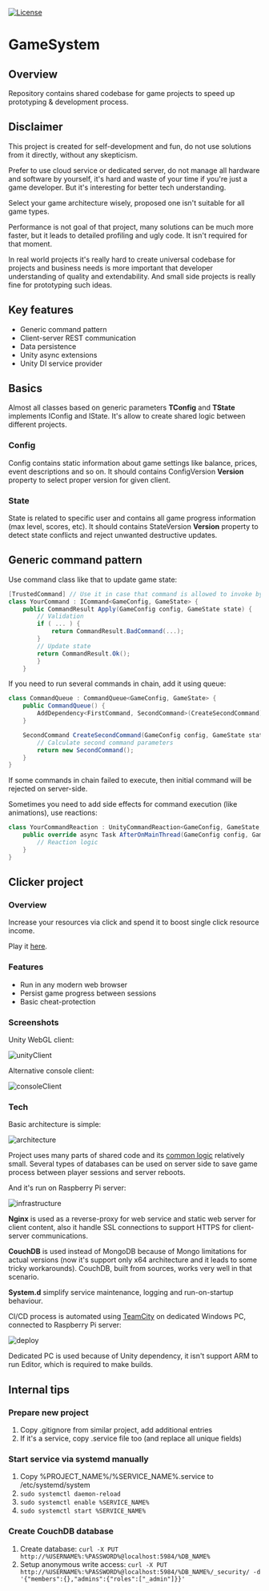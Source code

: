 [![License](https://img.shields.io/badge/license-MIT-blue.svg)](LICENSE)

# GameSystem

## Overview

Repository contains shared codebase for game projects to speed up prototyping & development process.

## Disclaimer

This project is created for self-development and fun, do not use solutions from it directly, without any skepticism.

Prefer to use cloud service or dedicated server, do not manage all hardware and software by yourself, it's hard and waste of your time if you're just a game developer. But it's interesting for better tech understanding.

Select your game architecture wisely, proposed one isn't suitable for all game types.

Performance is not goal of that project, many solutions can be much more faster, but it leads to detailed profiling and ugly code. It isn't required for that moment. 

In real world projects it's really hard to create universal codebase for projects and business needs is more important that developer understanding of quality and extendability.
And small side projects is really fine for prototyping such ideas. 

## Key features

- Generic command pattern
- Client-server REST communication
- Data persistence
- Unity async extensions
- Unity DI service provider

## Basics

Almost all classes based on generic parameters **TConfig** and **TState** implements IConfig and IState.
It's allow to create shared logic between different projects.

### Config

Config contains static information about game settings like balance, prices, event descriptions and so on.
It should contains ConfigVersion **Version** property to select proper version for given client.

### State

State is related to specific user and contains all game progress information (max level, scores, etc).
It should contains StateVersion **Version** property to detect state conflicts and reject unwanted destructive updates.

## Generic command pattern

Use command class like that to update game state:

```c#
[TrustedCommand] // Use it in case that command is allowed to invoke by client-side
class YourCommand : ICommand<GameConfig, GameState> {
	public CommandResult Apply(GameConfig config, GameState state) {
		// Validation
		if ( ... ) {
			return CommandResult.BadCommand(...);
		}
		// Update state
		return CommandResult.Ok();
		}
	}
```

If you need to run several commands in chain, add it using queue:
```c#
class CommandQueue : CommandQueue<GameConfig, GameState> {
	public CommandQueue() {
		AddDependency<FirstCommand, SecondCommand>(CreateSecondCommand);
	}

	SecondCommand CreateSecondCommand(GameConfig config, GameState state, FirstCommand cmd) {
		// Calculate second command parameters
		return new SecondCommand();
	}
}
```

If some commands in chain failed to execute, then initial command will be rejected on server-side.

Sometimes you need to add side effects for command execution (like animations), use reactions:
```c#
class YourCommandReaction : UnityCommandReaction<GameConfig, GameState, YourCommand> {
	public override async Task AfterOnMainThread(GameConfig config, GameState state, YourCommand command) {
		// Reaction logic 
	}
}
```


## Clicker project

### Overview

Increase your resources via click and spend it to boost single click resource income.

Play it [here](https://konhit.xyz/ClickerUnityClient/).

### Features

- Run in any modern web browser
- Persist game progress between sessions
- Basic cheat-protection

### Screenshots

Unity WebGL client:

![unityClient](Png/Clicker/unityClient.png)

Alternative console client:

![consoleClient](Png/Clicker/consoleClient.png)

### Tech

Basic architecture is simple:

![architecture](Png/Clicker/architecture.png)

Project uses many parts of shared code and its [common logic](Clicker.Common) relatively small.
Several types of databases can be used on server side to save game process between player sessions and server reboots.

And it's run on Raspberry Pi server:

![infrastructure](Png/Clicker/infrastructure.png)

**Nginx** is used as a reverse-proxy for web service and static web server for client content, also it handle SSL connections to support HTTPS for client-server communications.

**CouchDB** is used instead of MongoDB because of Mongo limitations for actual versions (now it's support only x64 architecture and it leads to some tricky workarounds). CouchDB, built from sources, works very well in that scenario.

**System.d** simplify service maintenance, logging and run-on-startup behaviour.  

CI/CD process is automated using [TeamCity](.teamcity/settings.kts) on dedicated Windows PC, connected to Raspberry Pi server:

![deploy](Png/Clicker/deploy.png)

Dedicated PC is used because of Unity dependency, it isn't support ARM to run Editor, which is required to make builds.

## Internal tips

### Prepare new project

1) Copy .gitignore from similar project, add additional entries
2) If it's a service, copy .service file too (and replace all unique fields)

### Start service via systemd manually

1) Copy %PROJECT_NAME%/%SERVICE_NAME%.service to /etc/systemd/system
2) `sudo systemctl daemon-reload`
3) `sudo systemctl enable %SERVICE_NAME%`
4) `sudo systemctl start %SERVICE_NAME%`

### Create CouchDB database

1) Create database: `curl -X PUT http://%USERNAME%:%PASSWORD%@localhost:5984/%DB_NAME%`
2) Setup anonymous write access: `curl -X PUT http://%USERNAME%:%PASSWORD%@localhost:5984/%DB_NAME%/_security/ -d '{"members":{},"admins":{"roles":["_admin"]}}'`
